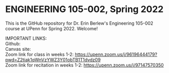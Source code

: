 # ENGINEERING 105-002, Spring 2022
This is the GitHub repository for Dr. Erin Berlew's Engineering 105-002 course at UPenn for Spring 2022. Welcome!

IMPORTANT LINKS: <br>
Github: <br>
Canvas site: <br>
Zoom link for class in weeks 1-2: https://upenn.zoom.us/j/96196444179?pwd=Z2tiak1qWnVzYWZ3Y01obTB1T1dvdz09<br>
Zoom link for recitation in weeks 1-2: https://upenn.zoom.us/j/97147570350<br>

